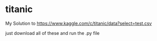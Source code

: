# titanic
My Solution to https://www.kaggle.com/c/titanic/data?select=test.csv

just download all of these and run the .py file
